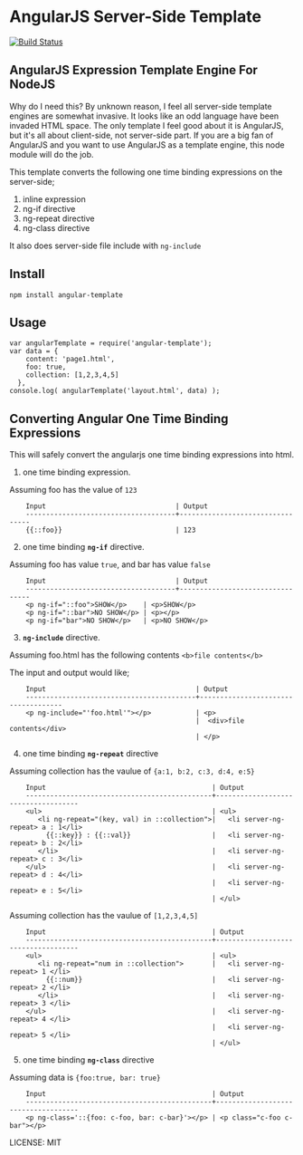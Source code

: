 AngularJS Server-Side Template
==============================

[![Build Status](https://travis-ci.org/allenhwkim/angularjs-google-maps.png?branch=master)](https://travis-ci.org/allenhwkim/angular-template)

AngularJS Expression Template Engine For NodeJS
-----------------------------------------------

Why do I need this? 
By unknown reason, I feel all server-side template engines are somewhat invasive. It looks like an odd language have been invaded HTML space. The only template I feel good about it is AngularJS, but it's all about client-side, not server-side part. If you are a big fan of AngularJS and you want to use AngularJS as a template engine, this node module will do the job.

This template converts the following one time binding expressions on the server-side;

  1. inline expression 
  2. ng-if directive
  3. ng-repeat directive
  4. ng-class directive

It also does server-side file include with `ng-include`

Install
-------

    npm install angular-template

Usage
------

    var angularTemplate = require('angular-template');
    var data = { 
        content: 'page1.html',  
        foo: true, 
        collection: [1,2,3,4,5] 
      },
    console.log( angularTemplate('layout.html', data) );


Converting Angular One Time Binding Expressions
------------------------------------------------
This will safely convert the angularjs one time binding expressions into html.

1. one time binding expression.

  Assuming foo has the value of `123`

        Input                                | Output
        -------------------------------------+---------------------------------
        {{::foo}}                            | 123

2. one time binding **`ng-if`** directive.

  Assuming foo has value `true`, and bar has value `false`

        Input                                | Output
        -------------------------------------+---------------------------------
        <p ng-if="::foo">SHOW</p>    | <p>SHOW</p>    
        <p ng-if="::bar">NO SHOW</p> | <p></p> 
        <p ng-if="bar">NO SHOW</p>   | <p>NO SHOW</p> 

3. **`ng-include`** directive.

  Assuming foo.html has the following contents `<b>file contents</b>`

 The input and output would like;

        Input                                     | Output
        ------------------------------------------+------------------------------------
        <p ng-include="'foo.html'"></p>           | <p>
                                                  |  <div>file contents</div>
                                                  | </p>


4. one time binding **`ng-repeat`** directive

  Assuming collection has the vaulue of `{a:1, b:2, c:3, d:4, e:5}`

        Input                                         | Output
        ----------------------------------------------+------------------------------------
        <ul>                                          | <ul>
           <li ng-repeat="(key, val) in ::collection">|   <li server-ng-repeat> a : 1</li>
             {{::key}} : {{::val}}                    |   <li server-ng-repeat> b : 2</li>
           </li>                                      |   <li server-ng-repeat> c : 3</li>
        </ul>                                         |   <li server-ng-repeat> d : 4</li>
                                                      |   <li server-ng-repeat> e : 5</li>
                                                      | </ul>

  Assuming collection has the vaulue of `[1,2,3,4,5]`

        Input                                         | Output
        ----------------------------------------------+------------------------------------
        <ul>                                          | <ul>
           <li ng-repeat="num in ::collection">       |   <li server-ng-repeat> 1 </li>
             {{::num}}                                |   <li server-ng-repeat> 2 </li>
           </li>                                      |   <li server-ng-repeat> 3 </li>
        </ul>                                         |   <li server-ng-repeat> 4 </li>
                                                      |   <li server-ng-repeat> 5 </li>
                                                      | </ul>

5. one time binding **`ng-class`** directive

  Assuming data is `{foo:true, bar: true}`

        Input                                         | Output
        ----------------------------------------------+------------------------------------
        <p ng-class='::{foo: c-foo, bar: c-bar}'></p> | <p class="c-foo c-bar"></p>


LICENSE: MIT
